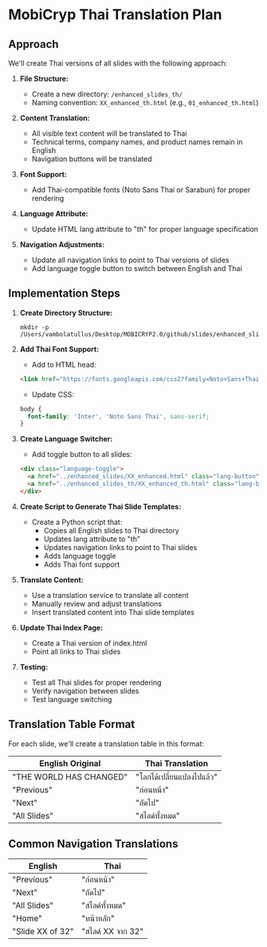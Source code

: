 # MobiCryp Thai Translation Plan

## Approach

We'll create Thai versions of all slides with the following approach:

1. **File Structure:**
   - Create a new directory: `/enhanced_slides_th/` 
   - Naming convention: `XX_enhanced_th.html` (e.g., `01_enhanced_th.html`)

2. **Content Translation:**
   - All visible text content will be translated to Thai
   - Technical terms, company names, and product names remain in English
   - Navigation buttons will be translated

3. **Font Support:**
   - Add Thai-compatible fonts (Noto Sans Thai or Sarabun) for proper rendering

4. **Language Attribute:**
   - Update HTML lang attribute to "th" for proper language specification

5. **Navigation Adjustments:**
   - Update all navigation links to point to Thai versions of slides
   - Add language toggle button to switch between English and Thai

## Implementation Steps

1. **Create Directory Structure:**
   ```
   mkdir -p /Users/vambolatullus/Desktop/MOBICRYP2.0/github/slides/enhanced_slides_th/
   ```

2. **Add Thai Font Support:**
   - Add to HTML head:
   ```html
   <link href="https://fonts.googleapis.com/css2?family=Noto+Sans+Thai:wght@400;500;600;700&display=swap" rel="stylesheet">
   ```
   - Update CSS:
   ```css
   body {
     font-family: 'Inter', 'Noto Sans Thai', sans-serif;
   }
   ```

3. **Create Language Switcher:**
   - Add toggle button to all slides:
   ```html
   <div class="language-toggle">
     <a href="../enhanced_slides/XX_enhanced.html" class="lang-button">EN</a>
     <a href="../enhanced_slides_th/XX_enhanced_th.html" class="lang-button active">TH</a>
   </div>
   ```

4. **Create Script to Generate Thai Slide Templates:**
   - Create a Python script that:
     - Copies all English slides to Thai directory
     - Updates lang attribute to "th"
     - Updates navigation links to point to Thai slides
     - Adds language toggle
     - Adds Thai font support

5. **Translate Content:**
   - Use a translation service to translate all content
   - Manually review and adjust translations
   - Insert translated content into Thai slide templates

6. **Update Thai Index Page:**
   - Create a Thai version of index.html
   - Point all links to Thai slides

7. **Testing:**
   - Test all Thai slides for proper rendering
   - Verify navigation between slides
   - Test language switching

## Translation Table Format

For each slide, we'll create a translation table in this format:

| English Original | Thai Translation |
|------------------|------------------|
| "THE WORLD HAS CHANGED" | "โลกได้เปลี่ยนแปลงไปแล้ว" |
| "Previous" | "ก่อนหน้า" |
| "Next" | "ถัดไป" |
| "All Slides" | "สไลด์ทั้งหมด" |

## Common Navigation Translations

| English | Thai |
|---------|------|
| "Previous" | "ก่อนหน้า" |
| "Next" | "ถัดไป" |
| "All Slides" | "สไลด์ทั้งหมด" |
| "Home" | "หน้าหลัก" |
| "Slide XX of 32" | "สไลด์ XX จาก 32" |